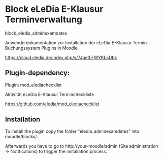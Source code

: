 # Block eLeDia  E-Klausur Terminverwaltung

block_eledia_adminexamdates

Anwenderdokumentation zur Installation der eLeDia E-Klausur Termin-Buchungssystem Plugins in Moodle

https://cloud.eledia.de/index.php/s/7JqetLFWYKbsDbk


## Plugin-dependency:

Plugin: mod_elediachecklist

Aktivität eLeDia  E-Klausur Termincheckliste

https://github.com/eledia/mod_elediachecklist

## Installation

To install the plugin copy the folder "eledia_adminexamdates" into moodle/blocks/.

Afterwards you have to go to http://your-moodle/admin (Site administration -> Notifications) to trigger the installation process.

